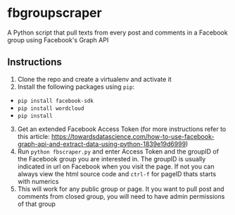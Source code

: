 # fbgroupscraper
A Python script that pull texts from every post and comments in a Facebook group using Facebook's Graph API

## Instructions
1. Clone the repo and create a virtualenv and activate it
2. Install the following packages using `pip`:
  - `pip install facebook-sdk`
  - `pip install wordcloud`
  - `pip install` 
 3. Get an extended Facebook Access Token (for more instructions refer to this article: https://towardsdatascience.com/how-to-use-facebook-graph-api-and-extract-data-using-python-1839e19d6999)
4. Run `python fbscraper.py` and enter Access Token and the groupID of the Facebook group you are interested in. The groupID is usually indicated in url on Facebook when you visit the page. If not you can always view the html source code and `ctrl-f` for pageID thats starts with numerics
5. This will work for any public group or page. It you want to pull post and comments from closed group, you will need to have admin permissions of that group



